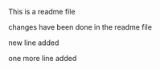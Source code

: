 This is a readme file


changes have been done in the readme file

new line added

one more line added